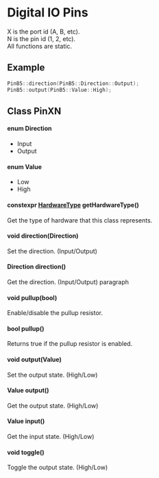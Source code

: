 # Digital IO Pins
X is the port id (A, B, etc).<br>
N is the pin id (1, 2, etc).<br>
All functions are static.
## Example
```c++
PinB5::direction(PinB5::Direction::Output);
PinB5::output(PinB5::Value::High);
```
## Class PinXN
#### enum Direction
* Input
* Output
#### enum Value
* Low
* High
#### constexpr [HardwareType](../hardware.hpp.md) getHardwareType()
Get the type of hardware that this class represents.
#### void direction(Direction)
Set the direction. (Input/Output)
#### Direction direction()
Get the direction. (Input/Output)
paragraph
#### void pullup(bool)
Enable/disable the pullup resistor.
#### bool pullup()
Returns true if the pullup resistor is enabled.
#### void output(Value)
Set the output state. (High/Low)
#### Value output()
Get the output state. (High/Low)
#### Value input()
Get the input state. (High/Low)
#### void toggle()
Toggle the output state. (High/Low)
